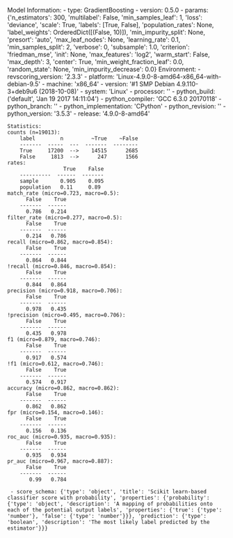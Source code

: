 Model Information:
	 - type: GradientBoosting
	 - version: 0.5.0
	 - params: {'n_estimators': 300, 'multilabel': False, 'min_samples_leaf': 1, 'loss': 'deviance', 'scale': True, 'labels': [True, False], 'population_rates': None, 'label_weights': OrderedDict([(False, 10)]), 'min_impurity_split': None, 'presort': 'auto', 'max_leaf_nodes': None, 'learning_rate': 0.1, 'min_samples_split': 2, 'verbose': 0, 'subsample': 1.0, 'criterion': 'friedman_mse', 'init': None, 'max_features': 'log2', 'warm_start': False, 'max_depth': 3, 'center': True, 'min_weight_fraction_leaf': 0.0, 'random_state': None, 'min_impurity_decrease': 0.0}
	Environment:
	 - revscoring_version: '2.3.3'
	 - platform: 'Linux-4.9.0-8-amd64-x86_64-with-debian-9.5'
	 - machine: 'x86_64'
	 - version: '#1 SMP Debian 4.9.110-3+deb9u6 (2018-10-08)'
	 - system: 'Linux'
	 - processor: ''
	 - python_build: ('default', 'Jan 19 2017 14:11:04')
	 - python_compiler: 'GCC 6.3.0 20170118'
	 - python_branch: ''
	 - python_implementation: 'CPython'
	 - python_revision: ''
	 - python_version: '3.5.3'
	 - release: '4.9.0-8-amd64'
	
	Statistics:
	counts (n=19013):
		label        n         ~True    ~False
		-------  -----  ---  -------  --------
		True     17200  -->    14515      2685
		False     1813  -->      247      1566
	rates:
		              True    False
		----------  ------  -------
		sample       0.905    0.095
		population   0.11     0.89
	match_rate (micro=0.723, macro=0.5):
		  False    True
		-------  ------
		  0.786   0.214
	filter_rate (micro=0.277, macro=0.5):
		  False    True
		-------  ------
		  0.214   0.786
	recall (micro=0.862, macro=0.854):
		  False    True
		-------  ------
		  0.864   0.844
	!recall (micro=0.846, macro=0.854):
		  False    True
		-------  ------
		  0.844   0.864
	precision (micro=0.918, macro=0.706):
		  False    True
		-------  ------
		  0.978   0.435
	!precision (micro=0.495, macro=0.706):
		  False    True
		-------  ------
		  0.435   0.978
	f1 (micro=0.879, macro=0.746):
		  False    True
		-------  ------
		  0.917   0.574
	!f1 (micro=0.612, macro=0.746):
		  False    True
		-------  ------
		  0.574   0.917
	accuracy (micro=0.862, macro=0.862):
		  False    True
		-------  ------
		  0.862   0.862
	fpr (micro=0.154, macro=0.146):
		  False    True
		-------  ------
		  0.156   0.136
	roc_auc (micro=0.935, macro=0.935):
		  False    True
		-------  ------
		  0.935   0.934
	pr_auc (micro=0.967, macro=0.887):
		  False    True
		-------  ------
		   0.99   0.784
	
	 - score_schema: {'type': 'object', 'title': 'Scikit learn-based classifier score with probability', 'properties': {'probability': {'type': 'object', 'description': 'A mapping of probabilities onto each of the potential output labels', 'properties': {'true': {'type': 'number'}, 'false': {'type': 'number'}}}, 'prediction': {'type': 'boolean', 'description': 'The most likely label predicted by the estimator'}}}

